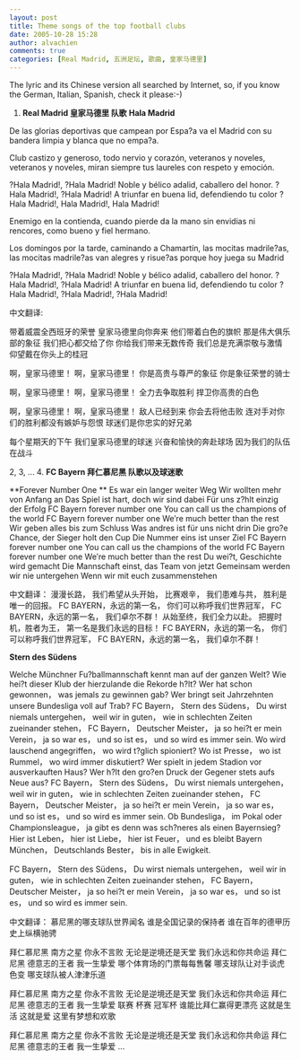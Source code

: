 ```yaml
---
layout: post
title: Theme songs of the top football clubs
date: 2005-10-28 15:28
author: alvachien
comments: true
categories: [Real Madrid, 五洲足坛, 歌曲, 皇家马德里]
---
```

The lyric and its Chinese version all searched by Internet, so, if you know the German, Italian, Spanish, check it please:-)
 
1. **Real Madrid 皇家马德里 队歌**
**Hala Madrid**


De las glorias deportivas
que campean por Espa?a
va el Madrid con su bandera
limpia y blanca que no empa?a.

Club castizo y generoso,
todo nervio y corazón,
veteranos y noveles,
veteranos y noveles,
miran siempre tus laureles
con respeto y emoción.

?Hala Madrid!, ?Hala Madrid!
Noble y bélico adalid,
caballero del honor.
?Hala Madrid!, ?Hala Madrid!
A triunfar en buena lid,
defendiendo tu color
?Hala Madrid!, Hala Madrid!, Hala Madrid!

Enemigo en la contienda,
cuando pierde da la mano
sin envidias ni rencores,
como bueno y fiel hermano.

Los domingos por la tarde,
caminando a Chamartín,
las mocitas madrile?as,
las mocitas madrile?as
van alegres y risue?as
porque hoy juega su Madrid

?Hala Madrid!, ?Hala Madrid!
Noble y bélico adalid,
caballero del honor.
?Hala Madrid!, ?Hala Madrid!
A triunfar en buena lid,
defendiendo tu color
?Hala Madrid!, ?Hala Madrid!, ?Hala Madrid!

中文翻译:

带着威震全西班牙的荣誉
皇家马德里向你奔来
他们带着白色的旗帜
那是伟大俱乐部的象征
我们把心都交给了你
你给我们带来无数传奇
我们总是充满崇敬与激情
仰望戴在你头上的桂冠

啊，皇家马德里！
啊，皇家马德里！
你是高贵与尊严的象征
你是象征荣誉的骑士

啊，皇家马德里！
啊，皇家马德里！
全力去争取胜利
捍卫你高贵的白色

啊，皇家马德里！
啊，皇家马德里！
敌人已经到来
你会去将他击败
连对手对你们的胜利都没有嫉妒与怨恨
球迷们是你忠实的好兄弟

每个星期天的下午
我们皇家马德里的球迷
兴奋和愉快的奔赴球场
因为我们的队伍在战斗

2, 3, ...
4. **FC Bayern 拜仁慕尼黑 队歌以及球迷歌**

**Forever Number One
** 
Es war ein langer weiter Weg
Wir wollten mehr von Anfang an
Das Spiel ist hart, doch wir sind dabei
Für uns z?hlt einzig der Erfolg
FC Bayern forever number one
You can call us the champions of the world
FC Bayern forever number one
We′re much better than the rest
Wir geben alles bis zum Schluss
Was andres ist für uns nicht drin
Die gro?e Chance, der Sieger holt den Cup
Die Nummer eins ist unser Ziel
FC Bayern forever number one
You can call us the champions of the world
FC Bayern forever number one
We′re much better than the rest
Du wei?t, Geschichte wird gemacht
Die Mannschaft einst, das Team von jetzt
Gemeinsam werden wir nie untergehen
Wenn wir mit euch zusammenstehen
 
中文翻译： 
漫漫长路，
我们希望从头开始，
比赛艰辛，
我们患难与共，
胜利是唯一的回报。
FC BAYERN，永远的第一名，
你们可以称呼我们世界冠军，
FC BAYERN，永远的第一名，
我们卓尔不群！
从始至终，我们全力以赴。
把握时机，胜者为王，
第一名是我们永远的目标！
FC BAYERN，永远的第一名，
你们可以称呼我们世界冠军，
FC BAYERN，永远的第一名，
我们卓尔不群！
 
**Stern des Südens**
 
Welche Münchner Fu?ballmannschaft kennt man auf der ganzen Welt?
Wie hei?t dieser Klub der hierzulande die Rekorde h?lt?
Wer hat schon gewonnen， was jemals zu gewinnen gab?
Wer bringt seit Jahrzehnten unsere Bundesliga voll auf Trab?
FC Bayern， Stern des Südens， Du wirst niemals untergehen，
weil wir in guten， wie in schlechten Zeiten zueinander stehen，
FC Bayern， Deutscher Meister， ja so hei?t er mein Verein，
ja so war es， und so ist es， und so wird es immer sein.
Wo wird lauschend angegriffen， wo wird t?glich spioniert?
Wo ist Presse， wo ist Rummel， wo wird immer diskutiert?
Wer spielt in jedem Stadion vor ausverkauften Haus?
Wer h?lt den gro?en Druck der Gegener stets aufs Neue aus?
FC Bayern， Stern des Südens， Du wirst niemals untergehen，
weil wir in guten， wie in schlechten Zeiten zueinander stehen，
FC Bayern， Deutscher Meister， ja so hei?t er mein Verein，
ja so war es， und so ist es， und so wird es immer sein.
Ob Bundesliga， im Pokal oder Championsleague，
ja gibt es denn was sch?neres als einen Bayernsieg?
Hier ist Leben， hier ist Liebe， hier ist Feuer，
und es bleibt Bayern München， Deutschlands Bester， bis in alle Ewigkeit.

FC Bayern， Stern des Südens， Du wirst niemals untergehen，
weil wir in guten， wie in schlechten Zeiten zueinander stehen，
FC Bayern， Deutscher Meister， ja so hei?t er mein Verein，
ja so war es， und so ist es， und so wird es immer sein.
 
中文翻译： 
慕尼黑的哪支球队世界闻名
谁是全国记录的保持者
谁在百年的德甲历史上纵横驰骋
 
拜仁慕尼黑 南方之星 你永不言败
无论是逆境还是天堂 我们永远和你共命运
拜仁尼黑 德意志的王者
我一生挚爱
哪个体育场的门票每每售馨
哪支球队让对手谈虎色变
哪支球队被人津津乐道
 
拜仁慕尼黑 南方之星 你永不言败
无论是逆境还是天堂 我们永远和你共命运
拜仁尼黑 德意志的王者
我一生挚爱
联赛 杯赛 冠军杯
谁能比拜仁赢得更漂亮
这就是生活 这就是爱
这里有梦想和欢歌
 
拜仁慕尼黑 南方之星 你永不言败
无论是逆境还是天堂 我们永远和你共命运
拜仁尼黑 德意志的王者
我一生挚爱
...

